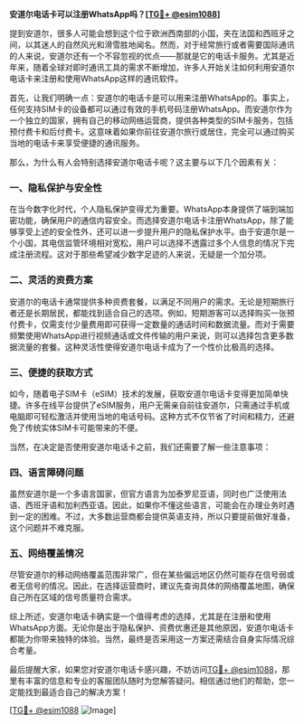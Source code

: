 **安道尔电话卡可以注册WhatsApp吗？[[TG💪+ @esim1088](https://t.me/s/esim1088)]**

提到安道尔，很多人可能会想到这个位于欧洲西南部的小国，夹在法国和西班牙之间，以其迷人的自然风光和滑雪胜地闻名。然而，对于经常旅行或者需要国际通讯的人来说，安道尔还有一个不容忽视的优点——那就是它的电话卡服务。尤其是近年来，随着全球对即时通讯工具的需求不断增加，许多人开始关注如何利用安道尔电话卡来注册和使用WhatsApp这样的通讯软件。

首先，让我们明确一点：安道尔的电话卡是可以用来注册WhatsApp的。事实上，任何支持SIM卡的设备都可以通过有效的手机号码注册WhatsApp。而安道尔作为一个独立的国家，拥有自己的移动网络运营商，提供各种类型的SIM卡服务，包括预付费卡和后付费卡。这意味着如果你前往安道尔旅行或居住，完全可以通过购买当地的电话卡来享受便捷的通讯服务。

那么，为什么有人会特别选择安道尔电话卡呢？这主要与以下几个因素有关：

### **一、隐私保护与安全性**
在当今数字化时代，个人隐私保护变得尤为重要。WhatsApp本身提供了端到端加密功能，确保用户的通信内容安全。而选择安道尔电话卡注册WhatsApp，除了能够享受上述的安全性外，还可以进一步提升用户的隐私保护水平。由于安道尔是一个小国，其电信监管环境相对宽松，用户可以选择不透露过多个人信息的情况下完成注册流程。这对于那些希望减少数字足迹的人来说，无疑是一个加分项。

### **二、灵活的资费方案**
安道尔的电话卡通常提供多种资费套餐，以满足不同用户的需求。无论是短期旅行者还是长期居民，都能找到适合自己的选项。例如，短期游客可以选择购买一张预付费卡，仅需支付少量费用即可获得一定数量的通话时间和数据流量。而对于需要频繁使用WhatsApp进行视频通话或文件传输的用户来说，则可以选择包含更多数据流量的套餐。这种灵活性使得安道尔电话卡成为了一个性价比极高的选择。

### **三、便捷的获取方式**
如今，随着电子SIM卡（eSIM）技术的发展，获取安道尔电话卡变得更加简单快捷。许多在线平台提供了eSIM服务，用户无需亲自前往安道尔，只需通过手机或电脑即可轻松激活并使用当地的电话号码。这种方式不仅节省了时间和精力，还避免了传统实体SIM卡可能带来的不便。

当然，在决定是否使用安道尔电话卡之前，我们还需要了解一些注意事项：

### **四、语言障碍问题**
虽然安道尔是一个多语言国家，但官方语言为加泰罗尼亚语，同时也广泛使用法语、西班牙语和加利西亚语。因此，如果你不懂这些语言，可能会在办理业务时遇到一定的困难。不过，大多数运营商都会提供英语支持，所以只要提前做好准备，这个问题并不难克服。

### **五、网络覆盖情况**
尽管安道尔的移动网络覆盖范围非常广，但在某些偏远地区仍然可能存在信号弱或者无信号的情况。因此，在选择运营商时，建议先查询具体的网络覆盖地图，确保自己所在区域的信号质量符合需求。

综上所述，安道尔电话卡确实是一个值得考虑的选择，尤其是在注册和使用WhatsApp方面。无论你是出于隐私保护、资费优惠还是其他原因，安道尔电话卡都能为你带来独特的体验。当然，最终是否采用这一方案还需结合自身实际情况综合考量。

最后提醒大家，如果您对安道尔电话卡感兴趣，不妨访问[TG💪+ @esim1088](https://t.me/s/esim1088)，那里有丰富的信息和专业的客服团队随时为您解答疑问。相信通过他们的帮助，您一定能找到最适合自己的解决方案！

[[TG💪+ @esim1088](https://t.me/s/esim1088) ![Image](https://i.postimg.cc/4NQfJmqS/Snipaste-2025-05-13-00-14-12.png)]